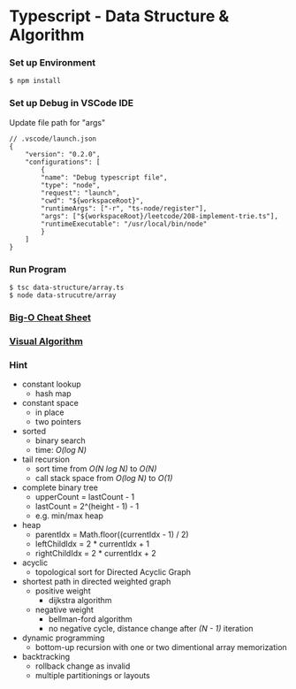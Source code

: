 # Typescript - Data Structure & Algorithm

### Set up Environment

    $ npm install

### Set up Debug in VSCode IDE

Update file path for "args"

    // .vscode/launch.json
    {
        "version": "0.2.0",
        "configurations": [
            {
            "name": "Debug typescript file",
            "type": "node",
            "request": "launch",
            "cwd": "${workspaceRoot}",
            "runtimeArgs": ["-r", "ts-node/register"],
            "args": ["${workspaceRoot}/leetcode/208-implement-trie.ts"],
            "runtimeExecutable": "/usr/local/bin/node"
            }
        ]
    }

### Run Program

    $ tsc data-structure/array.ts
    $ node data-strucutre/array

### [Big-O Cheat Sheet](https://www.bigocheatsheet.com/)

### [Visual Algorithm](https://visualgo.net/en)

### Hint

- constant lookup
  - hash map
- constant space
  - in place
  - two pointers
- sorted
  - binary search
  - time: _O(log N)_
- tail recursion
  - sort time from _O(N log N)_ to _O(N)_
  - call stack space from _O(log N)_ to _O(1)_
- complete binary tree
  - upperCount = lastCount - 1
  - lastCount = 2^(height - 1) - 1
  - e.g. min/max heap
- heap
  - parentIdx = Math.floor((currentIdx - 1) / 2)
  - leftChildIdx = 2 \* currentIdx + 1
  - rightChildIdx = 2 \* currentIdx + 2
- acyclic
  - topological sort for Directed Acyclic Graph
- shortest path in directed weighted graph
  - positive weight
    - dijkstra algorithm
  - negative weight
    - bellman-ford algorithm
    - no negative cycle, distance change after _(N - 1)_ iteration
- dynamic programming
  - bottom-up recursion with one or two dimentional array memorization
- backtracking
  - rollback change as invalid
  - multiple partitionings or layouts
